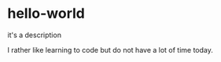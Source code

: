 # hello-world
it's a description

I rather like learning to code but do not have a lot of time today.
